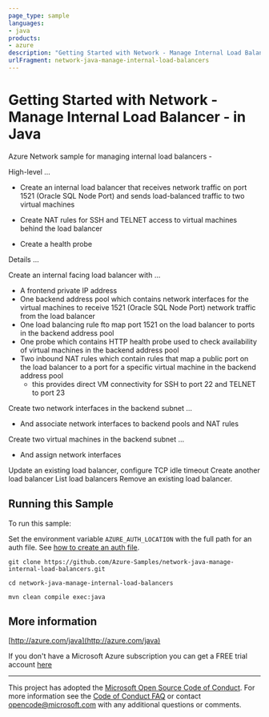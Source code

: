 ```yaml
---
page_type: sample
languages:
- java
products:
- azure
description: "Getting Started with Network - Manage Internal Load Balancer - in Java"
urlFragment: network-java-manage-internal-load-balancers
---
```


# Getting Started with Network - Manage Internal Load Balancer - in Java #


  Azure Network sample for managing internal load balancers -
 
  High-level ...
 
  - Create an internal load balancer that receives network traffic on
    port 1521 (Oracle SQL Node Port) and sends load-balanced traffic
    to two virtual machines
 
  - Create NAT rules for SSH and TELNET access to virtual
    machines behind the load balancer
 
  - Create a health probe
 
  Details ...
 
  Create an internal facing load balancer with ...
  - A frontend private IP address
  - One backend address pool which contains network interfaces for the virtual
    machines to receive 1521 (Oracle SQL Node Port) network traffic from the load balancer
  - One load balancing rule fto map port 1521 on the load balancer to
    ports in the backend address pool
  - One probe which contains HTTP health probe used to check availability
    of virtual machines in the backend address pool
  - Two inbound NAT rules which contain rules that map a public port on the load
    balancer to a port for a specific virtual machine in the backend address pool
    - this provides direct VM connectivity for SSH to port 22 and TELNET to port 23
 
  Create two network interfaces in the backend subnet ...
  - And associate network interfaces to backend pools and NAT rules
 
  Create two virtual machines in the backend subnet ...
  - And assign network interfaces
 
  Update an existing load balancer, configure TCP idle timeout
  Create another load balancer
  List load balancers
  Remove an existing load balancer.
 

## Running this Sample ##

To run this sample:

Set the environment variable `AZURE_AUTH_LOCATION` with the full path for an auth file. See [how to create an auth file](https://github.com/Azure/azure-libraries-for-java/blob/master/AUTH.md).

    git clone https://github.com/Azure-Samples/network-java-manage-internal-load-balancers.git

    cd network-java-manage-internal-load-balancers

    mvn clean compile exec:java

## More information ##

[http://azure.com/java](http://azure.com/java)

If you don't have a Microsoft Azure subscription you can get a FREE trial account [here](http://go.microsoft.com/fwlink/?LinkId=330212)

---

This project has adopted the [Microsoft Open Source Code of Conduct](https://opensource.microsoft.com/codeofconduct/). For more information see the [Code of Conduct FAQ](https://opensource.microsoft.com/codeofconduct/faq/) or contact [opencode@microsoft.com](mailto:opencode@microsoft.com) with any additional questions or comments.
